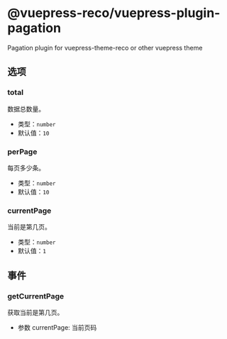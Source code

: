 # @vuepress-reco/vuepress-plugin-pagation

Pagation plugin for vuepress-theme-reco or other vuepress theme

## 选项

### total

数据总数量。

- 类型：`number`
- 默认值：`10`

### perPage

每页多少条。

- 类型：`number`
- 默认值：`10`

### currentPage

当前是第几页。

- 类型：`number`
- 默认值：`1`

## 事件

### getCurrentPage

获取当前是第几页。

- 参数 currentPage: 当前页码

